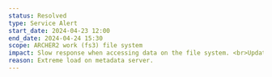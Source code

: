 ```yaml
---
status: Resolved
type: Service Alert
start_date: 2024-04-23 12:00 
end_date: 2024-04-24 15:30
scope: ARCHER2 work (fs3) file system 
impact: Slow response when accessing data on the file system. <br>Update 24th April&colon; We are continuing to investigate and our on-site HPE support team have escalated the issue. Darshan IO monitoring has been enabled for all jobs to help identify the issue.
reason: Extreme load on metadata server.
---
```

